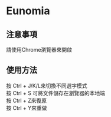 # Eunomia
## 注意事項
請使用Chrome瀏覽器來開啟
## 使用方法
按 Ctrl + J/K/L來切換不同選字模式</br>
按 Ctrl + S 可將文件儲存在瀏覽器的本地端</br>
按 Ctrl + Z來復原</br>
按 Ctrl + Y來重做</br>
